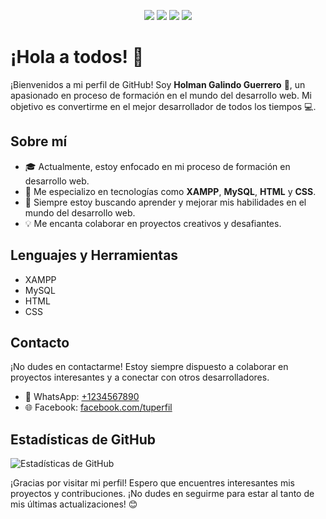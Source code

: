 <p align="center">
  <img src="https://img.shields.io/badge/Desarrollador-Web-9cf">
  <img src="https://img.shields.io/badge/Lenguajes-XAMPP%20%7C%20MySQL%20%7C%20HTML%20%7C%20CSS-blue">
  <img src="https://img.shields.io/badge/En%20proceso%20de%20formación-Sí-green">
  <img src="https://img.shields.io/badge/Objetivo-Ser%20el%20mejor%20de%20todos%20los%20tiempos-red">
</p>

# ¡Hola a todos! 👋

¡Bienvenidos a mi perfil de GitHub! Soy **Holman Galindo Guerrero** 🚀, un apasionado en proceso de formación en el mundo del desarrollo web. Mi objetivo es convertirme en el mejor desarrollador de todos los tiempos 💻.

## Sobre mí

- 🎓 Actualmente, estoy enfocado en mi proceso de formación en desarrollo web.
- 💼 Me especializo en tecnologías como **XAMPP**, **MySQL**, **HTML** y **CSS**.
- 🌱 Siempre estoy buscando aprender y mejorar mis habilidades en el mundo del desarrollo web.
- 💡 Me encanta colaborar en proyectos creativos y desafiantes.

## Lenguajes y Herramientas

- XAMPP
- MySQL
- HTML
- CSS

## Contacto

¡No dudes en contactarme! Estoy siempre dispuesto a colaborar en proyectos interesantes y a conectar con otros desarrolladores.

- 📱 WhatsApp: [+1234567890](https://wa.me/1234567890)
- 🌐 Facebook: [facebook.com/tuperfil](https://www.facebook.com/tuperfil)

## Estadísticas de GitHub

![Estadísticas de GitHub](https://github-readme-stats.vercel.app/api?username=1holmangg&show_icons=true&theme=radical)

¡Gracias por visitar mi perfil! Espero que encuentres interesantes mis proyectos y contribuciones. ¡No dudes en seguirme para estar al tanto de mis últimas actualizaciones! 😊
